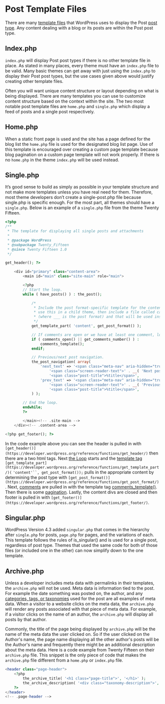 # Post Template Files

There are many [template files](https://developer.wordpress.org/themes/basics/template-files/) that WordPress uses to display the Post [post type](https://developer.wordpress.org/themes/basics/post-types/). Any content dealing with a blog or its posts are within the Post post type.

## Index.php

`index.php` will display Post post types if there is no other template file in place. As stated in many places, every theme must have an `index.php` file to be valid. Many basic themes can get away with just using the `index.php` to display their Post post types, but the use cases given above would justify creating other template files.

Often you will want unique content structure or layout depending on what is being displayed. There are many templates you can use to customize content structure based on the context within the site. The two most notable post template files are `home.php` and `single.php` which display a feed of posts and a single post respectively.

## Home.php

When a static front page is used and the site has a page defined for the blog list the `home.php` file is used for the designated blog list page. Use of this template is encouraged over creating a custom page template because blog pagination on a custom page template will not work properly. If there is no `home.php` in the theme `index.php` will be used instead.

## Single.php

It’s good sense to build as simply as possible in your template structure and not make more templates unless you have real need for them. Therefore, most theme developers don’t create a single-post.php file because single.php is specific enough. For the most part, all themes should have a `single.php`. Below is an example of a `single.php` file from the theme Twenty Fifteen.

```php
<?php
/**
 * The template for displaying all single posts and attachments
 *
 * @package WordPress
 * @subpackage Twenty_Fifteen
 * @since Twenty Fifteen 1.0
 */

get_header(); ?>

    <div id="primary" class="content-area">
        <main id="main" class="site-main" role="main">

        <?php
        // Start the loop.
        while ( have_posts() ) : the_post();

            /*
             * Include the post format-specific template for the content. If you want to
             * use this in a child theme, then include a file called called content-___.php
             * (where ___ is the post format) and that will be used instead.
             */
            get_template_part( 'content', get_post_format() );

            // If comments are open or we have at least one comment, load up the comment template.
            if ( comments_open() || get_comments_number() ) :
                comments_template();
            endif;

            // Previous/next post navigation.
            the_post_navigation( array(
                'next_text' => '<span class="meta-nav" aria-hidden="true">' . __( 'Next', 'twentyfifteen' ) . '</span> ' .
                    '<span class="screen-reader-text">' . __( 'Next post:', 'twentyfifteen' ) . '</span> ' .
                    '<span class="post-title">%title</span>',
                'prev_text' => '<span class="meta-nav" aria-hidden="true">' . __( 'Previous', 'twentyfifteen' ) . '</span> ' .
                    '<span class="screen-reader-text">' . __( 'Previous post:', 'twentyfifteen' ) . '</span> ' .
                    '<span class="post-title">%title</span>',
            ) );

        // End the loop.
        endwhile;
        ?>

        </main><!-- .site-main -->
    </div><!-- .content-area -->

<?php get_footer(); ?>
```

In the code example above you can see the header is pulled in with `[get_header()](https://developer.wordpress.org/reference/functions/get_header/)` then there are a two html tags. Next [the Loop](https://developer.wordpress.org/themes/basics/the-loop/) starts and the [template tag](https://developer.wordpress.org/themes/basics/template-tags/) `[get_template_part](https://developer.wordpress.org/reference/functions/get_template_part/)(` `'content'``, get_post_format());` pulls in the appropriate content by determining the post type with `[get_post_format()](https://developer.wordpress.org/reference/functions/get_post_format/)`. Next, [comments](https://developer.wordpress.org/themes/functionality/comments/) are pulled in with the template tag [comments\_template()](https://developer.wordpress.org/reference/functions/comments_template/). Then there is some [pagination](https://developer.wordpress.org/themes/functionality/pagination/). Lastly, the content divs are closed and then footer is pulled in with `[get_footer()](https://developer.wordpress.org/reference/functions/get_footer/)`.

## Singular.php

WordPress Version 4.3 added `singular.php` that comes in the hierarchy after `single.php` for posts, `page.php` for pages, and the variations of each. This template follows the rules of is\_singular() and is used for a single post, regardless of post type. Themes that used the same code for both of those files (or included one in the other) can now simplify down to the one template.

## Archive.php

Unless a developer includes meta data with permalinks in their templates, the `archive.php` will not be used. Meta data is information tied to the post. For example the date something was posted on, the author, and any [categories, tags, or taxonomies](https://developer.wordpress.org/themes/functionality/categories-tags-custom-taxonomies/) used for the post are all examples of meta data. When a visitor to a website clicks on the meta data, the `archive.php` will render any posts associated with that piece of meta data. For example, if a visitor clicks on the name of an author, the `archive.php` will display all posts by that author.

Commonly, the title of the page being displayed by `archive.php` will be the name of the meta data the user clicked on. So if the user clicked on the Author's name, the page name displaying all the other author's posts will be the Author's name and frequently there might be an additional description about the meta data. Here is a code example from Twenty Fifteen on their `archive.php` file. This snippet is the only piece of code that makes the `archive.php` file different from a `home.php` or `index.php` file.

```php
<header class="page-header">
    <?php
        the_archive_title( '<h1 class="page-title">', '</h1>' );
        the_archive_description( '<div class="taxonomy-description">', '</div>' );
    ?>
</header>
<!-- .page-header -->
```
